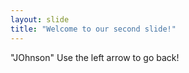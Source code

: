 ```yaml
---
layout: slide
title: "Welcome to our second slide!"
---
```

"JOhnson"
Use the left arrow to go back!
